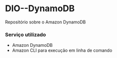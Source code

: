 # DIO--DynamoDB
Repositório sobre o Amazon DynamoDB

### Serviço utilizado
  - Amazon DynamoDB
  - Amazon CLI para execução em linha de comando

